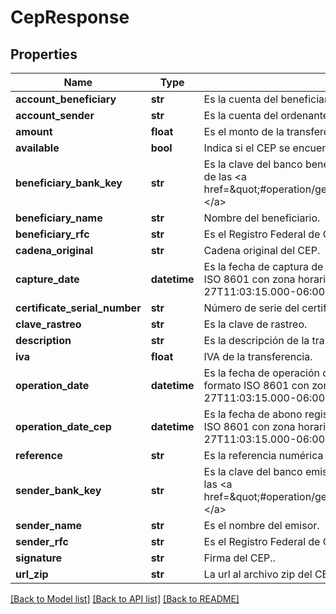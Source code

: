 # CepResponse

## Properties
Name | Type | Description | Notes
------------ | ------------- | ------------- | -------------
**account_beneficiary** | **str** | Es la cuenta del beneficiario. | [optional] 
**account_sender** | **str** | Es la cuenta del ordenante. | [optional] 
**amount** | **float** | Es el monto de la transferencia. | [optional] 
**available** | **bool** | Indica si el CEP se encuentra disponible o no. | [optional] 
**beneficiary_bank_key** | **str** | Es la clave del banco beneficiario el cual se puede obtener del recurso de las &lt;a href&#x3D;\&quot;#operation/getAllInstitutionsUsingGET\&quot;&gt;instituciones.&lt;/a&gt; | [optional] 
**beneficiary_name** | **str** | Nombre del beneficiario. | [optional] 
**beneficiary_rfc** | **str** | Es el Registro Federal de Contribuyentes (RFC) del beneficiario. | [optional] 
**cadena_original** | **str** | Cadena original del CEP. | [optional] 
**capture_date** | **datetime** | Es la fecha de captura de la transferencia. Ésta fecha viene en formato ISO 8601 con zona horaria, ejemplo: &lt;strong&gt;2020-10-27T11:03:15.000-06:00&lt;/strong&gt;. | [optional] 
**certificate_serial_number** | **str** | Número de serie del certificado. | [optional] 
**clave_rastreo** | **str** | Es la clave de rastreo. | [optional] 
**description** | **str** | Es la descripción de la transferencia. | [optional] 
**iva** | **float** | IVA de la transferencia. | [optional] 
**operation_date** | **datetime** | Es la fecha de operación de la transferencia. Ésta fecha viene en formato ISO 8601 con zona horaria, ejemplo: &lt;strong&gt;2020-10-27T11:03:15.000-06:00&lt;/strong&gt;. | [optional] 
**operation_date_cep** | **datetime** | Es la fecha de abono registrada en el CEP.  Ésta fecha viene en formato ISO 8601 con zona horaria, ejemplo: &lt;strong&gt;2020-10-27T11:03:15.000-06:00&lt;/strong&gt;. | [optional] 
**reference** | **str** | Es la referencia numérica de la transferencia. | [optional] 
**sender_bank_key** | **str** | Es la clave del banco emisor el cual se puede obtener del recurso de las &lt;a href&#x3D;\&quot;#operation/getAllInstitutionsUsingGET\&quot;&gt;instituciones.&lt;/a&gt; | [optional] 
**sender_name** | **str** | Es el nombre del emisor. | [optional] 
**sender_rfc** | **str** | Es el Registro Federal de Contribuyentes (RFC) del emisor. | [optional] 
**signature** | **str** | Firma del CEP.. | [optional] 
**url_zip** | **str** | La url al archivo zip del CEP, el cual contiene el xml y pdf | [optional] 

[[Back to Model list]](../README.md#documentation-for-models) [[Back to API list]](../README.md#documentation-for-api-endpoints) [[Back to README]](../README.md)

